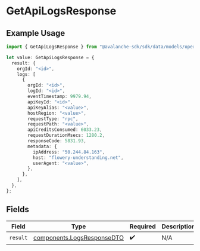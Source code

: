 # GetApiLogsResponse

## Example Usage

```typescript
import { GetApiLogsResponse } from "@avalanche-sdk/sdk/data/models/operations";

let value: GetApiLogsResponse = {
  result: {
    orgId: "<id>",
    logs: [
      {
        orgId: "<id>",
        logId: "<id>",
        eventTimestamp: 9979.94,
        apiKeyId: "<id>",
        apiKeyAlias: "<value>",
        hostRegion: "<value>",
        requestType: "rpc",
        requestPath: "<value>",
        apiCreditsConsumed: 6033.23,
        requestDurationMsecs: 1280.2,
        responseCode: 5831.93,
        metadata: {
          ipAddress: "50.244.84.163",
          host: "flowery-understanding.net",
          userAgent: "<value>",
        },
      },
    ],
  },
};
```

## Fields

| Field                                                                    | Type                                                                     | Required                                                                 | Description                                                              |
| ------------------------------------------------------------------------ | ------------------------------------------------------------------------ | ------------------------------------------------------------------------ | ------------------------------------------------------------------------ |
| `result`                                                                 | [components.LogsResponseDTO](../../models/components/logsresponsedto.md) | :heavy_check_mark:                                                       | N/A                                                                      |
